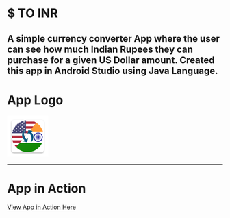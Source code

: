 <h1>$ TO INR</h1>
<h2>A simple currency converter App where the user can see how much Indian Rupees they can purchase for a given US Dollar amount. Created this app in Android Studio using Java Language.</h2> 
<h1>App Logo</h1>
<img src="icon.png" alt="USDTOINR Logo">
<hr>

# App in Action
[View App in Action Here](https://www.linkedin.com/posts/nikhil-sharma-6092a81a2_android-androiddevelopment-appdevelopment-activity-6730865614308589568-vrNp)
